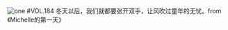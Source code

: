 ![one](http://image.wufazhuce.com/Fl7EmeU_UDDk_LyMh7RK3thCrQWZ)
#VOL.184
冬天以后，我们就都要张开双手，让风吹过童年的无忧。from 《Michelle的第一天》
